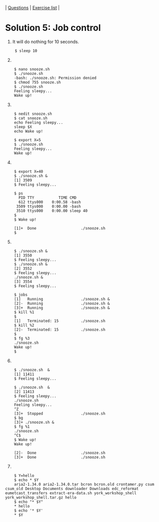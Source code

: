 | [Questions](shell_exercise5_job_control.md) | [Exercise list](shell_exercise_index.md) |

# Solution 5: Job control

1. It will do nothing for 10 seconds.

        $ sleep 10

2. 

        $ nano snooze.sh
        $ ./snooze.sh
        -bash: ./snooze.sh: Permission denied
        $ chmod 755 snooze.sh 
        $ ./snooze.sh
        Feeling sleepy...
        Wake up!

3.

        $ nedit snooze.sh
        $ cat snooze.sh 
        echo Feeling sleepy...
        sleep $X 
        echo Wake up!

        $ export X=5
        $ ./snooze.sh 
        Feeling sleepy...
        Wake up!

4.

        $ export X=40
        $ ./snooze.sh &
        [1] 3509
        $ Feeling sleepy...

        $ ps
          PID TTY           TIME CMD
          612 ttys000    0:00.58 -bash
         3509 ttys000    0:00.00 -bash
         3510 ttys000    0:00.00 sleep 40
        $ 
        $ Wake up!

        [1]+  Done                    ./snooze.sh
        $ 

5.

        $ ./snooze.sh &
        [1] 3550
        $ Feeling sleepy...
        $ ./snooze.sh &
        [2] 3552
        $ Feeling sleepy...
        ./snooze.sh &
        [3] 3554
        $ Feeling sleepy...

        $ jobs
        [1]   Running                 ./snooze.sh &
        [2]-  Running                 ./snooze.sh &
        [3]+  Running                 ./snooze.sh &
        $ kill %1
        $ 
        [1]   Terminated: 15          ./snooze.sh
        $ kill %2
        [2]-  Terminated: 15          ./snooze.sh
        $ 
        $ fg %3
        ./snooze.sh
        Wake up!
        $ 

6.

        $ ./snooze.sh  &
        [1] 11411
        $ Feeling sleepy...

        $ ./snooze.sh  &
        [2] 11413
        $ Feeling sleepy...
        ./snooze.sh 
        Feeling sleepy...
        ^Z
        [3]+  Stopped                 ./snooze.sh
        $ bg
        [3]+ ./snooze.sh &
        $ fg %1
        ./snooze.sh
        ^C$ 
        $ Wake up!
        Wake up!

        [2]-  Done                    ./snooze.sh
        [3]+  Done                    ./snooze.sh

7.

        $ Y=hello
        $ echo * $Y
        aria2-1.34.0 aria2-1.34.0.tar bcron bcron.old crontamer.py csum csum_old Desktop Documents downloader Downloads edc_reformat eumetcast_transfers extract-era-data.sh york_workshop_shell york_workshop_shell.tar.gz hello
        $ echo "* $Y"
        * hello
        $ echo '* $Y'
        * $Y

        



